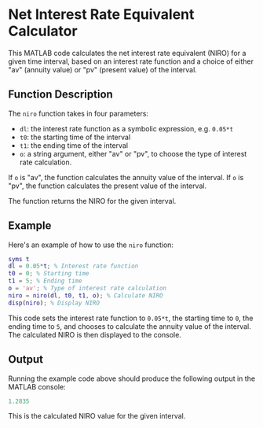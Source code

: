 # Net Interest Rate Equivalent Calculator

This MATLAB code calculates the net interest rate equivalent (NIRO) for a given time interval, based on an interest rate function and a choice of either "av" (annuity value) or "pv" (present value) of the interval.

## Function Description

The `niro` function takes in four parameters:

- `dl`: the interest rate function as a symbolic expression, e.g. `0.05*t`
- `t0`: the starting time of the interval
- `t1`: the ending time of the interval
- `o`: a string argument, either "av" or "pv", to choose the type of interest rate calculation.

If `o` is "av", the function calculates the annuity value of the interval. If `o` is "pv", the function calculates the present value of the interval.

The function returns the NIRO for the given interval.

## Example

Here's an example of how to use the `niro` function:

```matlab
syms t
dl = 0.05*t; % Interest rate function
t0 = 0; % Starting time
t1 = 5; % Ending time
o = 'av'; % Type of interest rate calculation
niro = niro(dl, t0, t1, o); % Calculate NIRO
disp(niro); % Display NIRO
```

This code sets the interest rate function to `0.05*t`, the starting time to `0`, the ending time to `5`, and chooses to calculate the annuity value of the interval. The calculated NIRO is then displayed to the console.

## Output

Running the example code above should produce the following output in the MATLAB console:

```matlab
1.2835
```

This is the calculated NIRO value for the given interval.